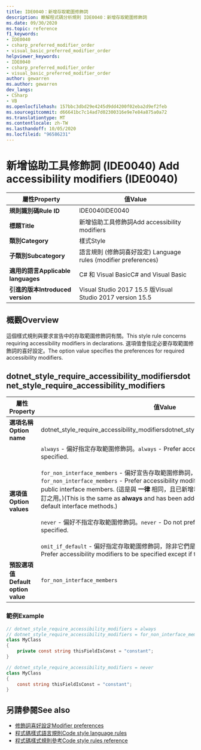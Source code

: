 ```yaml
---
title: IDE0040：新增存取範圍修飾詞
description: 瞭解程式碼分析規則 IDE0040：新增存取範圍修飾詞
ms.date: 09/30/2020
ms.topic: reference
f1_keywords:
- IDE0040
- csharp_preferred_modifier_order
- visual_basic_preferred_modifier_order
helpviewer_keywords:
- IDE0040
- csharp_preferred_modifier_order
- visual_basic_preferred_modifier_order
author: gewarren
ms.author: gewarren
dev_langs:
- CSharp
- VB
ms.openlocfilehash: 157bbc3dbd29e4245d9dd4200f02eba2d9ef2feb
ms.sourcegitcommit: d66641bc7c14ad7d02300316e9e7e84a875a0a72
ms.translationtype: MT
ms.contentlocale: zh-TW
ms.lasthandoff: 10/05/2020
ms.locfileid: "96586231"
---
```

# <a name="add-accessibility-modifiers-ide0040"></a><span data-ttu-id="abc76-103">新增協助工具修飾詞 (IDE0040) </span><span class="sxs-lookup"><span data-stu-id="abc76-103">Add accessibility modifiers (IDE0040)</span></span>

|<span data-ttu-id="abc76-104">屬性</span><span class="sxs-lookup"><span data-stu-id="abc76-104">Property</span></span>|<span data-ttu-id="abc76-105">值</span><span class="sxs-lookup"><span data-stu-id="abc76-105">Value</span></span>|
|-|-|
| <span data-ttu-id="abc76-106">**規則識別碼**</span><span class="sxs-lookup"><span data-stu-id="abc76-106">**Rule ID**</span></span> | <span data-ttu-id="abc76-107">IDE0040</span><span class="sxs-lookup"><span data-stu-id="abc76-107">IDE0040</span></span> |
| <span data-ttu-id="abc76-108">**標題**</span><span class="sxs-lookup"><span data-stu-id="abc76-108">**Title**</span></span> | <span data-ttu-id="abc76-109">新增協助工具修飾詞</span><span class="sxs-lookup"><span data-stu-id="abc76-109">Add accessibility modifiers</span></span> |
| <span data-ttu-id="abc76-110">**類別**</span><span class="sxs-lookup"><span data-stu-id="abc76-110">**Category**</span></span> | <span data-ttu-id="abc76-111">樣式</span><span class="sxs-lookup"><span data-stu-id="abc76-111">Style</span></span> |
| <span data-ttu-id="abc76-112">**子類別**</span><span class="sxs-lookup"><span data-stu-id="abc76-112">**Subcategory**</span></span> | <span data-ttu-id="abc76-113">語言規則 (修飾詞喜好設定) </span><span class="sxs-lookup"><span data-stu-id="abc76-113">Language rules (modifier preferences)</span></span> |
| <span data-ttu-id="abc76-114">**適用的語言**</span><span class="sxs-lookup"><span data-stu-id="abc76-114">**Applicable languages**</span></span> | <span data-ttu-id="abc76-115">C# 和 Visual Basic</span><span class="sxs-lookup"><span data-stu-id="abc76-115">C# and Visual Basic</span></span> |
| <span data-ttu-id="abc76-116">**引進的版本**</span><span class="sxs-lookup"><span data-stu-id="abc76-116">**Introduced version**</span></span> | <span data-ttu-id="abc76-117">Visual Studio 2017 15.5 版</span><span class="sxs-lookup"><span data-stu-id="abc76-117">Visual Studio 2017 version 15.5</span></span> |

## <a name="overview"></a><span data-ttu-id="abc76-118">概觀</span><span class="sxs-lookup"><span data-stu-id="abc76-118">Overview</span></span>

<span data-ttu-id="abc76-119">這個樣式規則與要求宣告中的存取範圍修飾詞有關。</span><span class="sxs-lookup"><span data-stu-id="abc76-119">This style rule concerns requiring accessibility modifiers in declarations.</span></span> <span data-ttu-id="abc76-120">選項值會指定必要存取範圍修飾詞的喜好設定。</span><span class="sxs-lookup"><span data-stu-id="abc76-120">The option value specifies the preferences for required accessibility modifiers.</span></span>

## <a name="dotnet_style_require_accessibility_modifiers"></a><span data-ttu-id="abc76-121">dotnet_style_require_accessibility_modifiers</span><span class="sxs-lookup"><span data-stu-id="abc76-121">dotnet_style_require_accessibility_modifiers</span></span>

|<span data-ttu-id="abc76-122">屬性</span><span class="sxs-lookup"><span data-stu-id="abc76-122">Property</span></span>|<span data-ttu-id="abc76-123">值</span><span class="sxs-lookup"><span data-stu-id="abc76-123">Value</span></span>|
|-|-|
| <span data-ttu-id="abc76-124">**選項名稱**</span><span class="sxs-lookup"><span data-stu-id="abc76-124">**Option name**</span></span> | <span data-ttu-id="abc76-125">dotnet_style_require_accessibility_modifiers</span><span class="sxs-lookup"><span data-stu-id="abc76-125">dotnet_style_require_accessibility_modifiers</span></span>
| <span data-ttu-id="abc76-126">**選項值**</span><span class="sxs-lookup"><span data-stu-id="abc76-126">**Option values**</span></span> | <span data-ttu-id="abc76-127">`always` - 偏好指定存取範圍修飾詞。</span><span class="sxs-lookup"><span data-stu-id="abc76-127">`always` - Prefer accessibility modifiers to be specified.</span></span><br /><br /><span data-ttu-id="abc76-128">`for_non_interface_members` - 偏好宣告存取範圍修飾詞，但公用介面成員除外。</span><span class="sxs-lookup"><span data-stu-id="abc76-128">`for_non_interface_members` - Prefer accessibility modifiers to be declared except for public interface members.</span></span> <span data-ttu-id="abc76-129">(這是與 **一律** 相同，且已新增以便未來 C# 新增預設介面方法時校訂之用。)</span><span class="sxs-lookup"><span data-stu-id="abc76-129">(This is the same as **always** and has been added for future-proofing if C# adds default interface methods.)</span></span><br /><br /><span data-ttu-id="abc76-130">`never` - 偏好不指定存取範圍修飾詞。</span><span class="sxs-lookup"><span data-stu-id="abc76-130">`never` - Do not prefer accessibility modifiers to be specified.</span></span><br /><br /><span data-ttu-id="abc76-131">`omit_if_default` - 偏好指定存取範圍修飾詞，除非它們是預設修飾詞。</span><span class="sxs-lookup"><span data-stu-id="abc76-131">`omit_if_default` - Prefer accessibility modifiers to be specified except if they are the default modifier.</span></span> |
| <span data-ttu-id="abc76-132">**預設選項值**</span><span class="sxs-lookup"><span data-stu-id="abc76-132">**Default option value**</span></span> | `for_non_interface_members` |

### <a name="example"></a><span data-ttu-id="abc76-133">範例</span><span class="sxs-lookup"><span data-stu-id="abc76-133">Example</span></span>

```csharp
// dotnet_style_require_accessibility_modifiers = always
// dotnet_style_require_accessibility_modifiers = for_non_interface_members
class MyClass
{
    private const string thisFieldIsConst = "constant";
}

// dotnet_style_require_accessibility_modifiers = never
class MyClass
{
    const string thisFieldIsConst = "constant";
}
```

## <a name="see-also"></a><span data-ttu-id="abc76-134">另請參閱</span><span class="sxs-lookup"><span data-stu-id="abc76-134">See also</span></span>

- [<span data-ttu-id="abc76-135">修飾詞喜好設定</span><span class="sxs-lookup"><span data-stu-id="abc76-135">Modifier preferences</span></span>](modifier-preferences.md)
- [<span data-ttu-id="abc76-136">程式碼樣式語言規則</span><span class="sxs-lookup"><span data-stu-id="abc76-136">Code style language rules</span></span>](language-rules.md)
- [<span data-ttu-id="abc76-137">程式碼樣式規則參考</span><span class="sxs-lookup"><span data-stu-id="abc76-137">Code style rules reference</span></span>](index.md)
